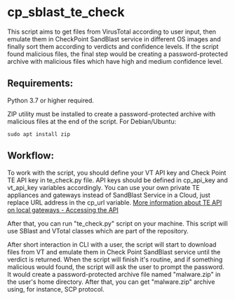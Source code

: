# cp_sblast_te_check
This script aims to get files from VirusTotal according to user input, then emulate them in CheckPoint SandBlast service in different OS images and finally sort them according to verdicts and confidence levels. If the script found malicious files, the final step would be creating a password-protected archive with malicious files which have high and medium confidence level.

## Requirements:

Python 3.7 or higher required.

ZIP utility must be installed to create a password-protected archive with malicious files at the end of the script. For Debian/Ubuntu:

`sudo apt install zip`

## Workflow:

To work with the script, you should define your VT API key and Check Point TE API key in te_check.py file. API keys should be defined in cp_api_key and vt_api_key variables accordingly. You can use your own private TE appliances and gateways instead of SandBlast Service in a Cloud, just replace URL address in the cp_url variable. [More information about TE API on local gateways - Accessing the API](https://sc1.checkpoint.com/documents/TPAPI/CP_1.0_ThreatPreventionAPI_APIRefGuide/html_frameset.htm)

After that, you can run "te_check.py" script on your machine. This script will use SBlast and VTotal classes which are part of the repository.

After short interaction in CLI with a user, the script will start to download files from VT and emulate them in Check Point SandBlast service until the verdict is returned. When the script will finish it's routine, and if something malicious would found, the script will ask the user to prompt the password. It would create a password-protected archive file named "malware.zip" in the user's home directory. After that, you can get "malware.zip" archive using, for instance, SCP protocol.
